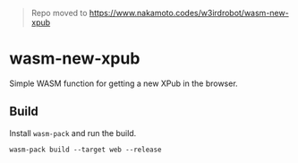 > Repo moved to https://www.nakamoto.codes/w3irdrobot/wasm-new-xpub

# wasm-new-xpub

Simple WASM function for getting a new XPub in the browser.

## Build

Install `wasm-pack` and run the build.

```shell
wasm-pack build --target web --release
```

